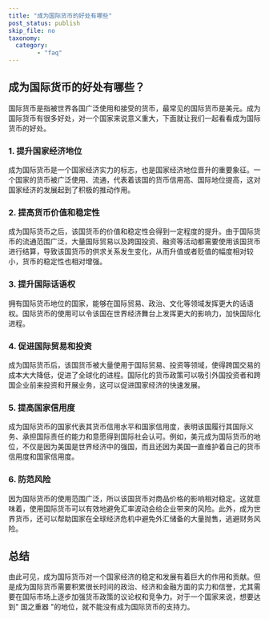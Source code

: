 ```yaml
---
title: "成为国际货币的好处有哪些"
post_status: publish
skip_file: no
taxonomy:
  category:
        - "faq"
---
```


## 成为国际货币的好处有哪些？

国际货币是指被世界各国广泛使用和接受的货币，最常见的国际货币是美元。成为国际货币有很多好处，对一个国家来说意义重大，下面就让我们一起看看成为国际货币的好处。

### 1\. 提升国家经济地位

成为国际货币是一个国家经济实力的标志，也是国家经济地位晋升的重要象征。一个国家的货币被广泛使用、流通，代表着该国的货币信用高、国际地位提高，这对国家经济的发展起到了积极的推动作用。

### 2\. 提高货币价值和稳定性

成为国际货币之后，该国货币的价值和稳定性会得到一定程度的提升。由于国际货币的流通范围广泛，大量国际贸易以及跨国投资、融资等活动都需要使用该国货币进行结算，导致该国货币的供求关系发生变化，从而升值或者贬值的幅度相对较小，货币的稳定性也相对增强。

### 3\. 提升国际话语权

拥有国际货币地位的国家，能够在国际贸易、政治、文化等领域发挥更大的话语权。国际货币的使用可以令该国在世界经济舞台上发挥更大的影响力，加快国际化进程。

### 4\. 促进国际贸易和投资

成为国际货币后，该国货币被大量使用于国际贸易、投资等领域，使得跨国交易的成本大大降低，促进了全球化的进程。国际化的货币政策可以吸引外国投资者和跨国企业前来投资和开展业务，这可以促进国家经济的快速发展。

### 5\. 提高国家信用度

成为国际货币的国家代表其货币信用水平和国家信用度，表明该国履行其国际义务、承担国际责任的能力和意愿得到国际社会认可。例如，美元成为国际货币的地位，不仅是因为美国是世界经济中的强国，而且还因为美国一直维护着自己的货币信用度和国家信用度。

### 6\. 防范风险

因为国际货币的使用范围广泛，所以该国货币对商品价格的影响相对稳定。这就意味着，使用国际货币可以有效地避免汇率波动会给企业带来的风险。此外，成为世界货币，还可以帮助国家在全球经济危机中避免外汇储备的大量抛售，逃避财务风险。

## 总结

由此可见，成为国际货币对一个国家经济的稳定和发展有着巨大的作用和贡献。但是成为国际货币需要积累很长时间的政治、经济和金融方面的实力和信誉，尤其需要在国际市场上逐步加强货币政策的议论权和竞争力。对于一个国家来说，想要达到" 国之重器 "的地位，就不能没有成为国际货币的支持力。
